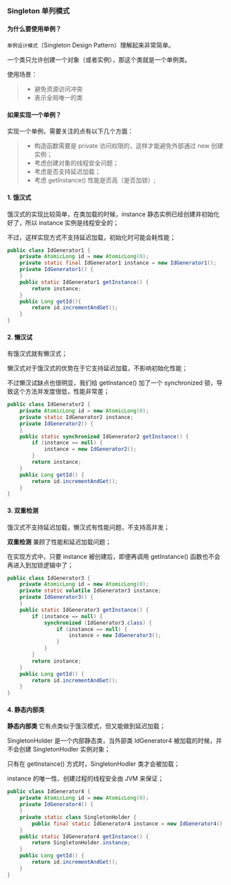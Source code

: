 ### Singleton 单列模式

#### 为什么要使用单例？

`单例设计模式`（Singleton Design Pattern）理解起来非常简单。

一个类只允许创建一个对象（或者实例），那这个类就是一个单例类。

使用场景：

> - 避免资源访问冲突
> - 表示全局唯一的类



#### 如果实现一个单例？

实现一个单例，需要关注的点有以下几个方面：

> - 构造函数需要是 private 访问权限的，这样才能避免外部通过 new 创建实例；
> - 考虑创建对象的线程安全问题；
> - 考虑是否支持延迟加载；
> - 考虑 getInstance() 性能是否高（是否加锁）;



#### 1. 饿汉式

饿汉式的实现比较简单，在类加载的时候，instance 静态实例已经创建并初始化好了，所以 instance 实例是线程安全的；

不过，这样实现方式不支持延迟加载，初始化时可能会耗性能；

```java
public class IdGenerator1 {
    private AtomicLong id = new AtomicLong(0);
    private static final IdGenerator1 instance = new IdGenerator1();
    private IdGenerator1() {
    }
    public static IdGenerator1 getInstance() {
        return instance;
    }
    public Long getId(){
        return id.incrementAndGet();
    }
}
```



#### 2. 懒汉试

有饿汉式就有懒汉式；

懒汉式对于饿汉式的优势在于它支持延迟加载，不影响初始化性能；

不过懒汉试缺点也很明显，我们给 getInstance() 加了一个 synchronized 锁，导致这个方法并发度很低，性能非常差；

```java
public class IdGenerator2 {
    private AtomicLong id = new AtomicLong(0);
    private static IdGenerator2 instance;
    private IdGenerator2() {
    }
    public static synchronized IdGenerator2 getInstance() {
        if (instance == null) {
            instance = new IdGenerator2();
        }
        return instance;
    }
    public Long getId() {
        return id.incrementAndGet();
    }
}
```



#### 3. 双重检测

饿汉式不支持延迟加载，懒汉式有性能问题，不支持高并发；

**双重检测** 兼顾了性能和延迟加载问题；

在实现方式中，只要 instance 被创建后，即便再调用 getInstance() 函数也不会再进入到加锁逻辑中了；

```java
public class IdGenerator3 {
    private AtomicLong id = new AtomicLong(0);
    private static volatile IdGenerator3 instance;
    private IdGenerator3() {
    }
    public static IdGenerator3 getInstance() {
        if (instance == null) {
            synchronized (IdGenerator3.class) {
                if (instance == null) {
                    instance = new IdGenerator3();
                }
            }
        }
        return instance;
    }
    public Long getId() {
        return id.incrementAndGet();
    }
}
```



#### 4. 静态内部类

**静态内部类** 它有点类似于饿汉模式，但又能做到延迟加载；

SingletonHolder 是一个内部静态类，当外部类 IdGenerator4 被加载的时候，并不会创建  SingletonHodler 实例对象；

只有在 getInstance() 方式时，SingletonHodler 类才会被加载；

instance 的唯一性、创建过程的线程安全由 JVM 来保证；

```java
public class IdGenerator4 {
    private AtomicLong id = new AtomicLong(0);
    private IdGenerator4() {
    }
    private static class SingletonHolder {
        public final static IdGenerator4 instance = new IdGenerator4();
    }
    public static IdGenerator4 getInstance() {
        return SingletonHolder.instance;
    }
    public Long getId() {
        return id.incrementAndGet();
    }
}
```





